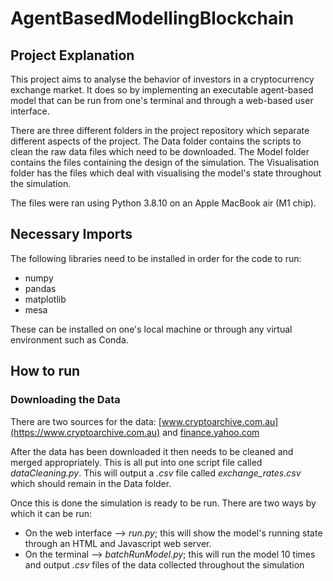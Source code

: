 # AgentBasedModellingBlockchain

## Project Explanation
This project aims to analyse the behavior of investors in a cryptocurrency exchange market. It does so by implementing an executable agent-based model that can be run from one's terminal and through a web-based user interface.

There are three different folders in the project repository which separate different aspects of the project.
The Data folder contains the scripts to clean the raw data files which need to be downloaded.
The Model folder contains the files containing the design of the simulation.
The Visualisation folder has the files which deal with visualising the model's state throughout the simulation.

The files were ran using Python 3.8.10 on an Apple MacBook air (M1 chip).

## Necessary Imports

The following libraries need to be installed in order for the code to run:

- numpy
- pandas
- matplotlib
- mesa

These can be installed on one's local machine or through any virtual environment such as Conda.

## How to run

### Downloading the Data
There are two sources for the data: [www.cryptoarchive.com.au](https://www.cryptoarchive.com.au) and [finance.yahoo.com](finance.yahoo.com)

After the data has been downloaded it then needs to be cleaned and merged appropriately. This is all put into one script file called *dataCleaning.py*.
This will output a *.csv* file called *exchange_rates.csv* which should remain in the Data folder.

Once this is done the simulation is ready to be run. There are two ways by which it can be run:
* On the web interface --> *run.py*; this will show the model's running state through an HTML and Javascript web server.
* On the terminal --> *batchRunModel.py*; this will run the model 10 times and output *.csv* files of the data collected throughout the simulation


